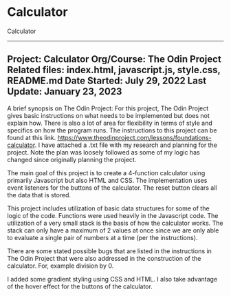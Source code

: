 # Calculator

Calculator

------------------------------------------------------
Project: Calculator
Org/Course: The Odin Project
Related files: index.html, javascript.js, style.css, README.md
Date Started: July 29, 2022
Last Update: January 23, 2023
------------------------------------------------------

A brief synopsis on The Odin Project: For this project, The Odin Project gives basic instructions on what needs to be implemented but does not explain how. There is also a lot of area for flexibility in terms of style and specifics on how the program runs. The instructions to this project can be found at this link. https://www.theodinproject.com/lessons/foundations-calculator. I have attached a .txt file with my research and planning for the project. Note the plan was loosely followed as some of my logic has changed since originally planning the project.  

The main goal of this project is to create a 4-function calculator using primarily Javascript but also HTML and CSS. The implementation uses event listeners for the buttons of the calculator. The reset button clears all the data that is stored. 

This project includes utilization of basic data structures for some of the logic of the code. Functions were used heavily in the Javascript code. The utilization of a very small stack is the basis of how the calculator works. The stack can only have a maximum of 2 values at once since we are only able to evaluate a single pair of numbers at a time (per the instructions).

There are some stated possible bugs that are listed in the instructions in The Odin Project that were also addressed in the construction of the calculator. For, example division by 0.

I added some gradient styling using CSS and HTML. I also take advantage of the hover effect for the buttons of the calculator.